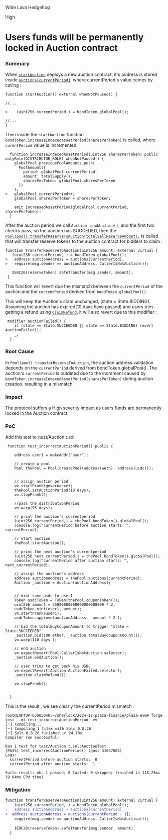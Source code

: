 Wide Lava Hedgehog

High

# Users funds will be permanently locked in Auction contract

### Summary

When [`startAuction`](https://github.com/sherlock-audit/2024-12-plaza-finance/blob/14a962c52a8f4731bbe4655a2f6d0d85e144c7c2/plaza-evm/src/Pool.sol#L530C12-L530C24) deploys a new auction contract, it's address is stored inside [`auctions[currentPeriod]`](https://github.com/sherlock-audit/2024-12-plaza-finance/blob/14a962c52a8f4731bbe4655a2f6d0d85e144c7c2/plaza-evm/src/Pool.sol#L552), where currentPeriod's value comes by calling :  
```solidity
function startAuction() external whenNotPaused() {

//...
    
>    (uint256 currentPeriod,) = bondToken.globalPool();

//...
}
```
Then inside the `startAuction` function [`bondToken.increaseIndexedAssetPeriod(sharesPerToken)`](https://github.com/sherlock-audit/2024-12-plaza-finance/blob/14a962c52a8f4731bbe4655a2f6d0d85e144c7c2/plaza-evm/src/Pool.sol#L567) is called, where `curentPeriod` value is incremented.
```solidity
  function increaseIndexedAssetPeriod(uint256 sharesPerToken) public onlyRole(DISTRIBUTOR_ROLE) whenNotPaused() {
    globalPool.previousPoolAmounts.push(
      PoolAmount({
        period: globalPool.currentPeriod,
        amount: totalSupply(),
        sharesPerToken: globalPool.sharesPerToken
      })
    );
>   globalPool.currentPeriod++;
    globalPool.sharesPerToken = sharesPerToken;

    emit IncreasedAssetPeriod(globalPool.currentPeriod, sharesPerToken);
  }

``` 
After the auction period we call `Auction::endAuction()`, and the first two checks pass, so the auction has SUCCEDED, then the [`Pool(pool).transferReserveToAuction(totalSellReserveAmount);`](https://github.com/sherlock-audit/2024-12-plaza-finance/blob/14a962c52a8f4731bbe4655a2f6d0d85e144c7c2/plaza-evm/src/Auction.sol#L345) is called that will transfer reserve tokens to the auction contract for bidders to claim :
 ```solidity
function transferReserveToAuction(uint256 amount) external virtual {
    (uint256 currentPeriod, ) = bondToken.globalPool();
>   address auctionAddress = auctions[currentPeriod];
>   require(msg.sender == auctionAddress, CallerIsNotAuction());
    
    IERC20(reserveToken).safeTransfer(msg.sender, amount);
  }
```
This function will revert due the mismatch  between the `currentPeriod` of the auction and the `currentPeriod` derived from `bondToken.globalPool()`.

This will keep the Auction's state unchanged, (state = State.BIDDING).
Assuming the auction has expired(10 days have passed) and users tries getting a refund using [`claimRefund`](https://github.com/sherlock-audit/2024-12-plaza-finance/blob/14a962c52a8f4731bbe4655a2f6d0d85e144c7c2/plaza-evm/src/Auction.sol#L367C12-L367C23), it will also revert due to this modifier :
```solidity
 modifier auctionFailed() {
    if (state == State.SUCCEEDED || state == State.BIDDING) revert AuctionFailed();
    _;
  }
```


### Root Cause

In `Pool(pool).transferReserveToAuction`, the auction address validation depends on the `currentPeriod` derived from bondToken.globalPool(). The auction's `currentPeriod` is outdated due to the increment caused by `bondToken.increaseIndexedAssetPeriod(sharesPerToken)` during auction creation, resulting in a mismatch.


### Impact

The protocol suffers a High severity impact as users funds are permanently locked in the Auction contract. 

### PoC

Add this test  to /test/Auction.t.sol
```solidity
 function test_incorrectAuctionPeriod() public {
    
    address user1 = makeAddr("user");
    
    // create a pool
    Pool thePool = Pool(createPool(address(weth), address(usdc)));
    

    // assign auction period
    vm.startPrank(governance);
    thePool.setAuctionPeriod(10 days);
    vm.stopPrank();

    //pass the distributionPeriod
    vm.warp(95 days);
    
    // print the auction's currentperiod 
    (uint256 currentPeriod,) = thePool.bondToken().globalPool();
    console.log("currentPeriod before auction starts: ", currentPeriod);

    // start auction
    thePool.startAuction();
    
    // print the next auction's currentperiod 
    (uint256 next_currentPeriod,) = thePool.bondToken().globalPool();
    console.log("currentPeriod after auction starts: ", next_currentPeriod);

    // assign the auction's address 
    address auctionAddress = thePool.auctions(currentPeriod); 
    Auction _auction = Auction(auctionAddress);


    // mint some usdc to user1
    Token usdcToken = Token(thePool.couponToken());
    uint256 amount = 25000000000000000000000 * 2;
    usdcToken.mint(user1, amount);
    vm.startPrank(user1);
    usdcToken.approve(auctionAddress,  amount * 2 );
    
    // bid the totalBuyCouponAmount to trigger "state = State.SUCCEEDED"
    _auction.bid(100 ether, _auction.totalBuyCouponAmount());
    vm.warp(110 days );
    
    // end auction
    vm.expectRevert(Pool.CallerIsNotAuction.selector);
    _auction.endAuction();

    // user tries to get back his USDC
    vm.expectRevert(Auction.AuctionFailed.selector);
    _auction.claimRefund(1);

    vm.stopPrank();
    

  }
```

This is the result , we see clearly the currentPeriod mismatch 
```shell
root@LAPTOP-GJO05O4U:~/sherlock/2024-12-plaza-finance/plaza-evm# forge test --mt test_incorrectAuctionPeriod -vv
[⠢] Compiling...
[⠒] Compiling 1 files with Solc 0.8.26
[⠒] Solc 0.8.26 finished in 24.70s
Compiler run successful!

Ran 1 test for test/Auction.t.sol:AuctionTest
[PASS] test_incorrectAuctionPeriod() (gas: 31037604)
Logs:
  currentPeriod before auction starts:  0
  currentPeriod after auction starts:  1

Suite result: ok. 1 passed; 0 failed; 0 skipped; finished in 118.25ms (9.04ms CPU time)

```

### Mitigation

```diff
function transferReserveToAuction(uint256 amount) external virtual {
    (uint256 currentPeriod, ) = bondToken.globalPool();
-   address auctionAddress = auctions[currentPeriod];
+  address auctionAddress = auctions[currentPeriod - 1];
    require(msg.sender == auctionAddress, CallerIsNotAuction());
    
    IERC20(reserveToken).safeTransfer(msg.sender, amount);
  }
```